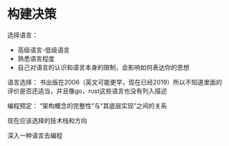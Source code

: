 # 构建决策
选择语言：
- 高级语言-低级语言
- 熟悉语言程度
- 自己对语言的认识和语言本身的限制，会影响如何表达你的思想

语言选择：
书出版在2006（英文可能更早，现在已经2019）所以不知道里面的评价是否还适当，并且像go，rust这些语言也没有列入描述

编程预定：
“架构概念的完整性”与“其底层实现”之间的关系

现在应该选择的技术栈和方向

深入一种语言去编程

 
